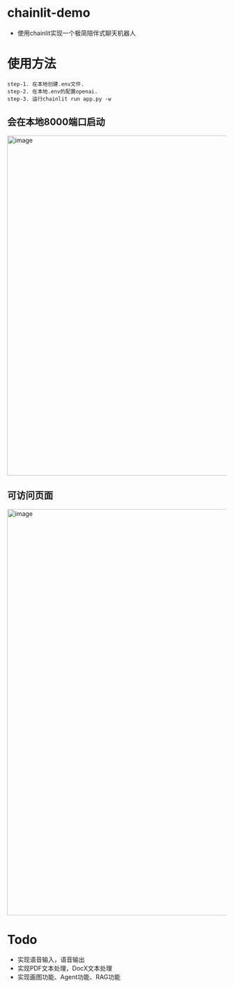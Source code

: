 # chainlit-demo
 - 使用chainlit实现一个极简陪伴式聊天机器人

# 使用方法
```
step-1. 在本地创建.env文件.
step-2. 在本地.env的配置openai.
step-3. 运行chainlit run app.py -w
```

## 会在本地8000端口启动
<img width="780" alt="image" src="https://github.com/user-attachments/assets/344aad67-ccf0-41c0-a653-788ddf1d2366">

## 可访问页面
<img width="932" alt="image" src="https://github.com/user-attachments/assets/f2e979de-3fe9-48f8-a457-6d295635f43f">


# Todo
 - 实现语音输入，语音输出
 - 实现PDF文本处理，DocX文本处理
 - 实现画图功能、Agent功能、RAG功能
